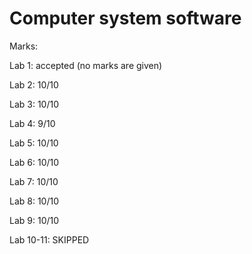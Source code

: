 # Computer system software

Marks:

 Lab 1: accepted (no marks are given)

  Lab 2: 10/10

  Lab 3: 10/10

  Lab 4: 9/10

  Lab 5: 10/10

  Lab 6: 10/10

  Lab 7: 10/10

  Lab 8: 10/10

  Lab 9: 10/10

  Lab 10-11: SKIPPED

